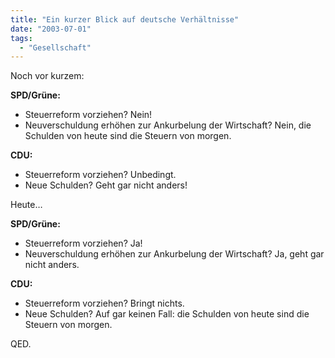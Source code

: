 ```yaml
---
title: "Ein kurzer Blick auf deutsche Verhältnisse"
date: "2003-07-01"
tags:
  - "Gesellschaft"
---
```


Noch vor kurzem:

**SPD/Grüne:**

- Steuerreform vorziehen? Nein!
- Neuverschuldung erhöhen zur Ankurbelung der Wirtschaft? Nein, die Schulden von heute sind die Steuern von morgen.

**CDU:**

- Steuerreform vorziehen? Unbedingt.
- Neue Schulden? Geht gar nicht anders!

Heute…

**SPD/Grüne:**

- Steuerreform vorziehen? Ja!
- Neuverschuldung erhöhen zur Ankurbelung der Wirtschaft? Ja, geht gar nicht anders.

**CDU:**

- Steuerreform vorziehen? Bringt nichts.
- Neue Schulden? Auf gar keinen Fall: die Schulden von heute sind die Steuern von morgen.

QED.
